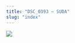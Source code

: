 ```yaml
---
title: "DSC_0393 – SUDA"
slug: "index"
---
```


[![](/wp-content/2015/05/DSC_0393-300x201.jpg)](/wp-content/2015/05/DSC_0393.jpg)
